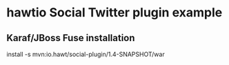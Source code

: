 # hawtio Social Twitter plugin example

## Karaf/JBoss Fuse installation

install -s mvn:io.hawt/social-plugin/1.4-SNAPSHOT/war
